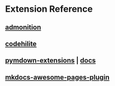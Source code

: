 # Extension Reference

## [admonition](https://squidfunk.github.io/mkdocs-material/extensions/admonition/)

## [codehilite](https://squidfunk.github.io/mkdocs-material/extensions/codehilite/)

## [pymdown-extensions](https://facelessuser.github.io/pymdown-extensions/) | [docs](https://facelessuser.github.io/pymdown-extensions/)

## [mkdocs-awesome-pages-plugin](https://github.com/lukasgeiter/mkdocs-awesome-pages-plugin/)
